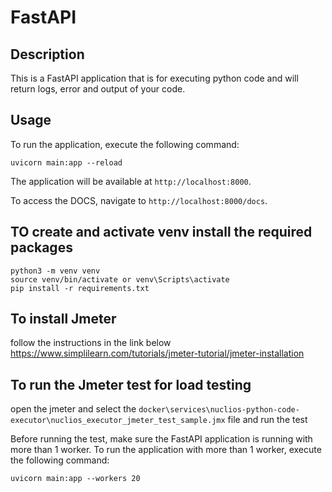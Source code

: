 # FastAPI

## Description
This is a FastAPI application that is for executing python code and will return logs, error and output of your code.

## Usage
To run the application, execute the following command:
```
uvicorn main:app --reload
```

The application will be available at `http://localhost:8000`.

To access the DOCS, navigate to `http://localhost:8000/docs`.

## TO create and activate venv install the required packages
```
python3 -m venv venv
source venv/bin/activate or venv\Scripts\activate
pip install -r requirements.txt
```

## To install Jmeter
follow the instructions in the link below
https://www.simplilearn.com/tutorials/jmeter-tutorial/jmeter-installation

## To run the Jmeter test for load testing
open the jmeter and select the ```docker\services\nuclios-python-code-executor\nuclios_executor_jmeter_test_sample.jmx``` file and run the test

Before running the test, make sure the FastAPI application is running with more than 1 worker. To run the application with more than 1 worker, execute the following command:
```
uvicorn main:app --workers 20
```



